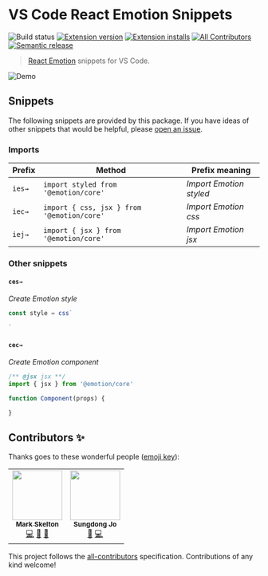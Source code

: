 # VS Code React Emotion Snippets

![Build status](https://github.com/mskelton/vscode-react-emotion-snippets/workflows/Release/badge.svg?branch=master)
[![Extension version](https://img.shields.io/vscode-marketplace/v/mskelton.react-emotion-snippets.svg)](https://marketplace.visualstudio.com/items?itemName=mskelton.react-emotion-snippets)
[![Extension installs](https://img.shields.io/vscode-marketplace/i/mskelton.react-emotion-snippets.svg)](https://marketplace.visualstudio.com/items?itemName=mskelton.react-emotion-snippets)
[![All Contributors](https://img.shields.io/github/all-contributors/mskelton/vscode-react-emotion-snippets?color=orange)](#contributors-)
[![Semantic release](https://img.shields.io/badge/%20%20%F0%9F%93%A6%F0%9F%9A%80-semantic--release-e10079.svg)](https://github.com/semantic-release/semantic-release)

> [React Emotion](https://emotion.sh) snippets for VS Code.

![Demo](static/demo.gif)

## Snippets

The following snippets are provided by this package. If you have ideas of other snippets that would be helpful, please [open an issue](https://github.com/mskelton/vscode-react-emotion-snippets/issues/new).

### Imports

| Prefix | Method                                     | Prefix meaning          |
| ------ | ------------------------------------------ | ----------------------- |
| `ies→` | `import styled from '@emotion/core'`       | _Import Emotion styled_ |
| `iec→` | `import { css, jsx } from '@emotion/core'` | _Import Emotion css_    |
| `iej→` | `import { jsx } from '@emotion/core'`      | _Import Emotion jsx_    |

### Other snippets

#### `ces→`

_Create Emotion style_

<!-- prettier-ignore-start -->
```js
const style = css`

`
```

#### `cec→`

_Create Emotion component_

```js
/** @jsx jsx **/
import { jsx } from '@emotion/core'

function Component(props) {

}
```
<!-- prettier-ignore-end -->

## Contributors ✨

Thanks goes to these wonderful people ([emoji key](https://allcontributors.org/docs/en/emoji-key)):

<!-- ALL-CONTRIBUTORS-LIST:START - Do not remove or modify this section -->
<!-- prettier-ignore-start -->
<!-- markdownlint-disable -->
<table>
  <tr>
    <td align="center"><a href="https://github.com/mskelton"><img src="https://avatars3.githubusercontent.com/u/25914066?v=4" width="100px;" alt=""/><br /><sub><b>Mark Skelton</b></sub></a><br /><a href="https://github.com/mskelton/vscode-react-emotion-snippets/commits?author=mskelton" title="Code">💻</a> <a href="#ideas-mskelton" title="Ideas, Planning, & Feedback">🤔</a> <a href="https://github.com/mskelton/vscode-react-emotion-snippets/commits?author=mskelton" title="Documentation">📖</a></td>
    <td align="center"><a href="https://github.com/doong-jo"><img src="https://avatars0.githubusercontent.com/u/22005861?v=4" width="100px;" alt=""/><br /><sub><b>Sungdong Jo</b></sub></a><br /><a href="https://github.com/mskelton/vscode-react-emotion-snippets/commits?author=doong-jo" title="Documentation">📖</a> <a href="https://github.com/mskelton/vscode-react-emotion-snippets/commits?author=doong-jo" title="Code">💻</a></td>
  </tr>
</table>

<!-- markdownlint-enable -->
<!-- prettier-ignore-end -->

<!-- ALL-CONTRIBUTORS-LIST:END -->

This project follows the [all-contributors](https://github.com/all-contributors/all-contributors) specification. Contributions of any kind welcome!
